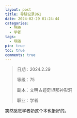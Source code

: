 ```yaml
---
layout: post
title: 导随记录861
date: 2024-02-29 01:24:44
categories:
  - 导随
  - 学者
tags:
  - 导随
pin: true
toc: true
comments: true
---
```

> 日期：2024.2.29
>
> 等级：75
>
> 副本：文明古迹奇坦那神影洞
>
> 职业：学者

突然感觉学者奶这个本也挺好的。
